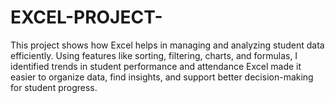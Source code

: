 # EXCEL-PROJECT-

This project shows how Excel helps in managing and analyzing student data efficiently. Using features like sorting, filtering, charts, and formulas,
I identified trends in student performance and attendance
Excel made it easier to organize data, find insights, and support better decision-making for student progress. 

